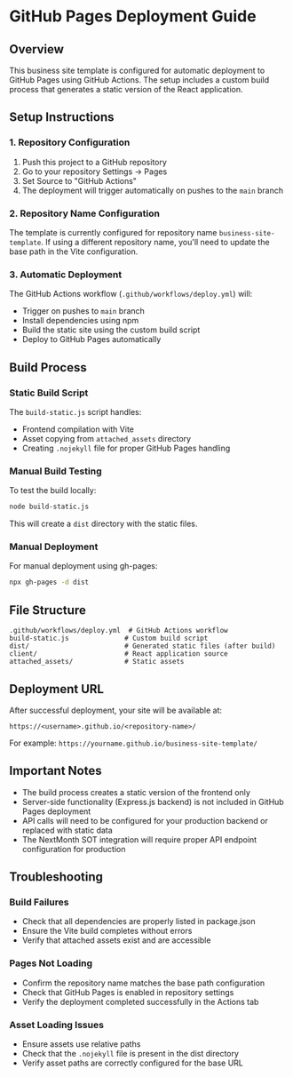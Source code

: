 # GitHub Pages Deployment Guide

## Overview

This business site template is configured for automatic deployment to GitHub Pages using GitHub Actions. The setup includes a custom build process that generates a static version of the React application.

## Setup Instructions

### 1. Repository Configuration

1. Push this project to a GitHub repository
2. Go to your repository Settings → Pages
3. Set Source to "GitHub Actions"
4. The deployment will trigger automatically on pushes to the `main` branch

### 2. Repository Name Configuration

The template is currently configured for repository name `business-site-template`. If using a different repository name, you'll need to update the base path in the Vite configuration.

### 3. Automatic Deployment

The GitHub Actions workflow (`.github/workflows/deploy.yml`) will:
- Trigger on pushes to `main` branch
- Install dependencies using npm
- Build the static site using the custom build script
- Deploy to GitHub Pages automatically

## Build Process

### Static Build Script

The `build-static.js` script handles:
- Frontend compilation with Vite
- Asset copying from `attached_assets` directory
- Creating `.nojekyll` file for proper GitHub Pages handling

### Manual Build Testing

To test the build locally:

```bash
node build-static.js
```

This will create a `dist` directory with the static files.

### Manual Deployment

For manual deployment using gh-pages:

```bash
npx gh-pages -d dist
```

## File Structure

```
.github/workflows/deploy.yml  # GitHub Actions workflow
build-static.js              # Custom build script
dist/                        # Generated static files (after build)
client/                      # React application source
attached_assets/             # Static assets
```

## Deployment URL

After successful deployment, your site will be available at:
```
https://<username>.github.io/<repository-name>/
```

For example: `https://yourname.github.io/business-site-template/`

## Important Notes

- The build process creates a static version of the frontend only
- Server-side functionality (Express.js backend) is not included in GitHub Pages deployment
- API calls will need to be configured for your production backend or replaced with static data
- The NextMonth SOT integration will require proper API endpoint configuration for production

## Troubleshooting

### Build Failures
- Check that all dependencies are properly listed in package.json
- Ensure the Vite build completes without errors
- Verify that attached assets exist and are accessible

### Pages Not Loading
- Confirm the repository name matches the base path configuration
- Check that GitHub Pages is enabled in repository settings
- Verify the deployment completed successfully in the Actions tab

### Asset Loading Issues
- Ensure assets use relative paths
- Check that the `.nojekyll` file is present in the dist directory
- Verify asset paths are correctly configured for the base URL